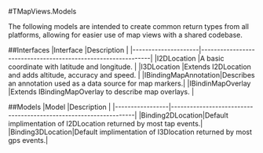 #TMapViews.Models

The following models are intended to create common return types from all platforms, allowing for easier use of map views with a shared codebase.

##Interfaces
|Interface            |Description                                                   |
|---------------------|--------------------------------------------------------------|
|I2DLocation          |A basic coordinate with latitude and longitude.               |
|I3DLocation          |Extends I2DLocation and adds altitude, accuracy and speed.    |
|IBindingMapAnnotation|Describes an annotation used as a data source for map markers.|
|IBindinMapOverlay    |Extends IBindingMapOverlay to describe map overlays.          |

##Models
|Model            |Description                                                       |
|-----------------|------------------------------------------------------------------|
|Binding2DLocation|Default implimentation of I2DLocation returned by most tap events.|
|Binding3DLocation|Default implimentation of I3Dlocation returned by most gps events.|
